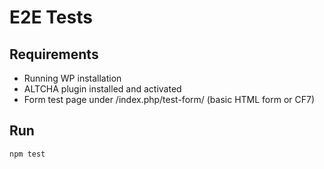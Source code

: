 # E2E Tests

## Requirements

- Running WP installation
- ALTCHA plugin installed and activated
- Form test page under /index.php/test-form/ (basic HTML form or CF7)

## Run

```sh
npm test
```

